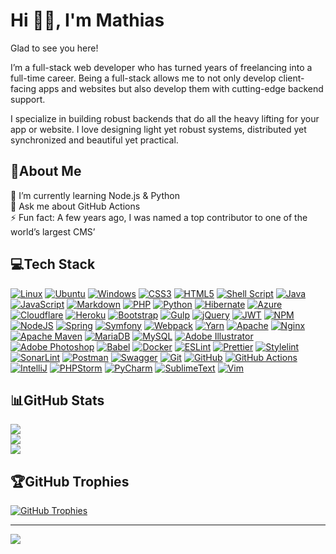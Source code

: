 # Hi 👋🏻, I'm Mathias

Glad to see you here!  

I’m a full-stack web developer who has turned years of freelancing into a full-time career. Being a full-stack allows me to not only develop client-facing apps and websites but also develop them with cutting-edge backend support.  

I specialize in building robust backends that do all the heavy lifting for your app or website. I love designing light yet robust systems, distributed yet synchronized and beautiful yet practical.

## 💫About Me

🌱 I’m currently learning Node.js & Python  
💬 Ask me about GitHub Actions  
⚡ Fun fact: A few years ago, I was named a top contributor to one of the world’s largest CMS’

## 💻Tech Stack

[![Linux](https://img.shields.io/badge/Linux-FCC624?style=flat-square&logo=linux&logoColor=black)](#) [![Ubuntu](https://img.shields.io/badge/Ubuntu-E95420?style=flat-square&logo=ubuntu&logoColor=white)](#) [![Windows](https://img.shields.io/badge/Windows-0078D6?style=flat-square&logo=windows&logoColor=white)](#) [![CSS3](https://img.shields.io/badge/css3-%231572B6.svg?style=flat-square&logo=css3&logoColor=white)](#) [![HTML5](https://img.shields.io/badge/html5-%23E34F26.svg?style=flat-square&logo=html5&logoColor=white)](#) [![Shell Script](https://img.shields.io/badge/shell_script-%23121011.svg?style=flat-square&logo=gnu-bash&logoColor=white)](#) [![Java](https://img.shields.io/badge/java-%23ED8B00.svg?style=flat-square&logo=java&logoColor=white)](#) [![JavaScript](https://img.shields.io/badge/javascript-%23323330.svg?style=flat-square&logo=javascript&logoColor=%23F7DF1E)](#) [![Markdown](https://img.shields.io/badge/markdown-%23000000.svg?style=flat-square&logo=markdown&logoColor=white)](#) [![PHP](https://img.shields.io/badge/php-%23777BB4.svg?style=flat-square&logo=php&logoColor=white)](#) [![Python](https://img.shields.io/badge/python-3670A0?style=flat-square&logo=python&logoColor=ffdd54)](#) [![Hibernate](https://img.shields.io/badge/Hibernate-59666C.svg?style=flat-square&logo=Hibernate&logoColor=white)](#) [![Azure](https://img.shields.io/badge/azure-%230072C6.svg?style=flat-square&logo=azure-devops&logoColor=white)](#) [![Cloudflare](https://img.shields.io/badge/Cloudflare-F38020?style=flat-square&logo=Cloudflare&logoColor=white)](#) [![Heroku](https://img.shields.io/badge/heroku-%23430098.svg?style=flat-square&logo=heroku&logoColor=white)](#) [![Bootstrap](https://img.shields.io/badge/bootstrap-%23563D7C.svg?style=flat-square&logo=bootstrap&logoColor=white)](#) [![Gulp](https://img.shields.io/badge/GULP-%23CF4647.svg?style=flat-square&logo=gulp&logoColor=white)](#) [![jQuery](https://img.shields.io/badge/jquery-%230769AD.svg?style=flat-square&logo=jquery&logoColor=white)](#) [![JWT](https://img.shields.io/badge/JWT-black?style=flat-square&logo=JSON%20web%20tokens)](#) [![NPM](https://img.shields.io/badge/NPM-%23000000.svg?style=flat-square&logo=npm&logoColor=white)](#) [![NodeJS](https://img.shields.io/badge/node.js-6DA55F?style=flat-square&logo=node.js&logoColor=white)](#) [![Spring](https://img.shields.io/badge/spring-%236DB33F.svg?style=flat-square&logo=spring&logoColor=white)](#) [![Symfony](https://img.shields.io/badge/symfony-%23000000.svg?style=flat-square&logo=symfony&logoColor=white)](#) [![Webpack](https://img.shields.io/badge/webpack-%238DD6F9.svg?style=flat-square&logo=webpack&logoColor=black)](#) [![Yarn](https://img.shields.io/badge/yarn-%232C8EBB.svg?style=flat-square&logo=yarn&logoColor=white)](#) [![Apache](https://img.shields.io/badge/apache-%23D42029.svg?style=flat-square&logo=apache&logoColor=white)](#) [![Nginx](https://img.shields.io/badge/nginx-%23009639.svg?style=flat-square&logo=nginx&logoColor=white)](#) [![Apache Maven](https://img.shields.io/badge/Apache%20Maven-C71A36?style=flat-square&logo=Apache%20Maven&logoColor=white)](#) [![MariaDB](https://img.shields.io/badge/MariaDB-003545?style=flat-square&logo=mariadb&logoColor=white)](#) [![MySQL](https://img.shields.io/badge/mysql-%2300f.svg?style=flat-square&logo=mysql&logoColor=white)](#) [![Adobe Illustrator](https://img.shields.io/badge/adobeillustrator-%23FF9A00.svg?style=flat-square&logo=adobeillustrator&logoColor=white)](#) [![Adobe Photoshop](https://img.shields.io/badge/adobephotoshop-%2331A8FF.svg?style=flat-square&logo=adobephotoshop&logoColor=white)](#) [![Babel](https://img.shields.io/badge/Babel-F9DC3e?style=flat-square&logo=babel&logoColor=black)](#) [![Docker](https://img.shields.io/badge/docker-%230db7ed.svg?style=flat-square&logo=docker&logoColor=white)](#) [![ESLint](https://img.shields.io/badge/ESLint-4B3263?style=flat-square&logo=eslint&logoColor=white)](#) [![Prettier](https://img.shields.io/badge/prettier-1A2C34?style=flat-square&logo=prettier&logoColor=F7BA3E)](#) [![Stylelint](https://img.shields.io/badge/stylelint-000?style=flat-square&logo=stylelint&logoColor=white)](#) [![SonarLint](https://img.shields.io/badge/SonarLint-CB2029?style=flat-square&logo=sonarlint&logoColor=white)](#) [![Postman](https://img.shields.io/badge/Postman-FF6C37?style=flat-square&logo=postman&logoColor=white)](#) [![Swagger](https://img.shields.io/badge/-Swagger-%23Clojure?style=flat-square&logo=swagger&logoColor=white)](#) [![Git](https://img.shields.io/badge/git-%23F05033.svg?style=flat-square&logo=git&logoColor=white)](#) [![GitHub](https://img.shields.io/badge/github-%23121011.svg?style=flat-square&logo=github&logoColor=white)](#) [![GitHub Actions](https://img.shields.io/badge/github%20actions-%232671E5.svg?style=flat-square&logo=githubactions&logoColor=white)](#) [![IntelliJ](https://img.shields.io/badge/IntelliJ_IDEA-000000.svg?style=flat-square&logo=intellij-idea&logoColor=white)](#) [![PHPStorm](http://img.shields.io/badge/-PHPStorm-181717?style=flat-square&logo=phpstorm&logoColor=white)](#) [![PyCharm](https://img.shields.io/badge/PyCharm-000000.svg?&style=flat-square&logo=PyCharm&logoColor=white)](#) [![SublimeText](https://img.shields.io/badge/sublime_text-%23575757.svg?&style=flat-square&logo=sublime-text&logoColor=important)](#) [![Vim](https://img.shields.io/badge/VIM-%2311AB00.svg?&style=flat-square&logo=vim&logoColor=white)](#)

## 📊GitHub Stats

[![](https://github-readme-stats.vercel.app/api?username=MathiasReker&theme=dark&hide_border=true&include_all_commits=true&count_private=true&show_icons=true)](#)  
[![](https://github-readme-streak-stats.herokuapp.com/?user=MathiasReker&theme=dark&hide_border=true)](#)  
[![](https://github-readme-stats.vercel.app/api/top-langs/?username=MathiasReker&theme=dark&hide_border=true&include_all_commits=true&count_private=true&layout=compact&langs_count=8)](#)

## 🏆GitHub Trophies

[![GitHub Trophies](https://github-profile-trophy.vercel.app/?username=MathiasReker&theme=onedark&no-bg=true&no-frame=true&column=-1)](#)

---
[![](https://visitcount.itsvg.in/api?id=MathiasReker&icon=0&color=0)](https://visitcount.itsvg.in/analytics/MathiasReker)
